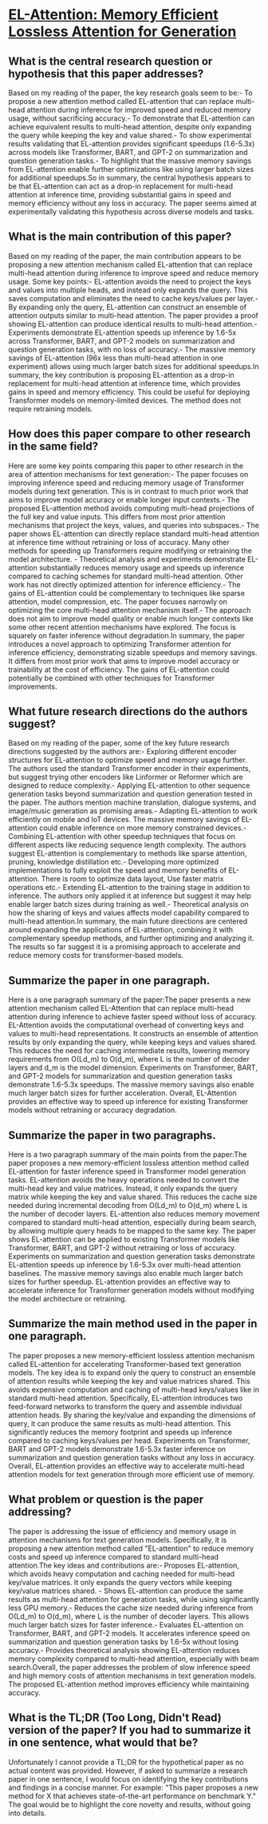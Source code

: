 # [EL-Attention: Memory Efficient Lossless Attention for Generation](https://arxiv.org/abs/2105.04779)

## What is the central research question or hypothesis that this paper addresses?

Based on my reading of the paper, the key research goals seem to be:- To propose a new attention method called EL-attention that can replace multi-head attention during inference for improved speed and reduced memory usage, without sacrificing accuracy.- To demonstrate that EL-attention can achieve equivalent results to multi-head attention, despite only expanding the query while keeping the key and value shared.- To show experimental results validating that EL-attention provides significant speedups (1.6-5.3x) across models like Transformer, BART, and GPT-2 on summarization and question generation tasks.- To highlight that the massive memory savings from EL-attention enable further optimizations like using larger batch sizes for additional speedups.So in summary, the central hypothesis appears to be that EL-attention can act as a drop-in replacement for multi-head attention at inference time, providing substantial gains in speed and memory efficiency without any loss in accuracy. The paper seems aimed at experimentally validating this hypothesis across diverse models and tasks.


## What is the main contribution of this paper?

Based on my reading of the paper, the main contribution appears to be proposing a new attention mechanism called EL-attention that can replace multi-head attention during inference to improve speed and reduce memory usage. Some key points:- EL-attention avoids the need to project the keys and values into multiple heads, and instead only expands the query. This saves computation and eliminates the need to cache keys/values per layer.- By expanding only the query, EL-attention can construct an ensemble of attention outputs similar to multi-head attention. The paper provides a proof showing EL-attention can produce identical results to multi-head attention.- Experiments demonstrate EL-attention speeds up inference by 1.6-5x across Transformer, BART, and GPT-2 models on summarization and question generation tasks, with no loss of accuracy.- The massive memory savings of EL-attention (96x less than multi-head attention in one experiment) allows using much larger batch sizes for additional speedups.In summary, the key contribution is proposing EL-attention as a drop-in replacement for multi-head attention at inference time, which provides gains in speed and memory efficiency. This could be useful for deploying Transformer models on memory-limited devices. The method does not require retraining models.


## How does this paper compare to other research in the same field?

Here are some key points comparing this paper to other research in the area of attention mechanisms for text generation:- The paper focuses on improving inference speed and reducing memory usage of Transformer models during text generation. This is in contrast to much prior work that aims to improve model accuracy or enable longer input contexts.- The proposed EL-attention method avoids computing multi-head projections of the full key and value inputs. This differs from most prior attention mechanisms that project the keys, values, and queries into subspaces.- The paper shows EL-attention can directly replace standard multi-head attention at inference time without retraining or loss of accuracy. Many other methods for speeding up Transformers require modifying or retraining the model architecture. - Theoretical analysis and experiments demonstrate EL-attention substantially reduces memory usage and speeds up inference compared to caching schemes for standard multi-head attention. Other work has not directly optimized attention for inference efficiency.- The gains of EL-attention could be complementary to techniques like sparse attention, model compression, etc. The paper focuses narrowly on optimizing the core multi-head attention mechanism itself.- The approach does not aim to improve model quality or enable much longer contexts like some other recent attention mechanisms have explored. The focus is squarely on faster inference without degradation.In summary, the paper introduces a novel approach to optimizing Transformer attention for inference efficiency, demonstrating sizable speedups and memory savings. It differs from most prior work that aims to improve model accuracy or trainability at the cost of efficiency. The gains of EL-attention could potentially be combined with other techniques for Transformer improvements.


## What future research directions do the authors suggest?

Based on my reading of the paper, some of the key future research directions suggested by the authors are:- Exploring different encoder structures for EL-attention to optimize speed and memory usage further. The authors used the standard Transformer encoder in their experiments, but suggest trying other encoders like Linformer or Reformer which are designed to reduce complexity.- Applying EL-attention to other sequence generation tasks beyond summarization and question generation tested in the paper. The authors mention machine translation, dialogue systems, and image/music generation as promising areas.- Adapting EL-attention to work efficiently on mobile and IoT devices. The massive memory savings of EL-attention could enable inference on more memory constrained devices.- Combining EL-attention with other speedup techniques that focus on different aspects like reducing sequence length complexity. The authors suggest EL-attention is complementary to methods like sparse attention, pruning, knowledge distillation etc.- Developing more optimized implementations to fully exploit the speed and memory benefits of EL-attention. There is room to optimize data layout, Use faster matrix operations etc.- Extending EL-attention to the training stage in addition to inference. The authors only applied it at inference but suggest it may help enable larger batch sizes during training as well.- Theoretical analysis on how the sharing of keys and values affects model capability compared to multi-head attention.In summary, the main future directions are centered around expanding the applications of EL-attention, combining it with complementary speedup methods, and further optimizing and analyzing it. The results so far suggest it is a promising approach to accelerate and reduce memory costs for transformer-based models.


## Summarize the paper in one paragraph.

Here is a one paragraph summary of the paper:The paper presents a new attention mechanism called EL-Attention that can replace multi-head attention during inference to achieve faster speed without loss of accuracy. EL-Attention avoids the computational overhead of converting keys and values to multi-head representations. It constructs an ensemble of attention results by only expanding the query, while keeping keys and values shared. This reduces the need for caching intermediate results, lowering memory requirements from O(Ld_m) to O(d_m), where L is the number of decoder layers and d_m is the model dimension. Experiments on Transformer, BART, and GPT-2 models for summarization and question generation tasks demonstrate 1.6-5.3x speedups. The massive memory savings also enable much larger batch sizes for further acceleration. Overall, EL-Attention provides an effective way to speed up inference for existing Transformer models without retraining or accuracy degradation.


## Summarize the paper in two paragraphs.

Here is a two paragraph summary of the main points from the paper:The paper proposes a new memory-efficient lossless attention method called EL-attention for faster inference speed in Transformer model generation tasks. EL-attention avoids the heavy operations needed to convert the multi-head key and value matrices. Instead, it only expands the query matrix while keeping the key and value shared. This reduces the cache size needed during incremental decoding from O(Ld_m) to O(d_m) where L is the number of decoder layers. EL-attention also reduces memory movement compared to standard multi-head attention, especially during beam search, by allowing multiple query heads to be mapped to the same key.  The paper shows EL-attention can be applied to existing Transformer models like Transformer, BART, and GPT-2 without retraining or loss of accuracy. Experiments on summarization and question generation tasks demonstrate EL-attention speeds up inference by 1.6-5.3x over multi-head attention baselines. The massive memory savings also enable much larger batch sizes for further speedup. EL-attention provides an effective way to accelerate inference for Transformer generation models without modifying the model architecture or retraining.


## Summarize the main method used in the paper in one paragraph.

The paper proposes a new memory-efficient lossless attention mechanism called EL-attention for accelerating Transformer-based text generation models. The key idea is to expand only the query to construct an ensemble of attention results while keeping the key and value matrices shared. This avoids expensive computation and caching of multi-head keys/values like in standard multi-head attention. Specifically, EL-attention introduces two feed-forward networks to transform the query and assemble individual attention heads. By sharing the key/value and expanding the dimensions of query, it can produce the same results as multi-head attention. This significantly reduces the memory footprint and speeds up inference compared to caching keys/values per head. Experiments on Transformer, BART and GPT-2 models demonstrate 1.6-5.3x faster inference on summarization and question generation tasks without any loss in accuracy. Overall, EL-attention provides an effective way to accelerate multi-head attention models for text generation through more efficient use of memory.


## What problem or question is the paper addressing?

The paper is addressing the issue of efficiency and memory usage in attention mechanisms for text generation models. Specifically, it is proposing a new attention method called "EL-attention" to reduce memory costs and speed up inference compared to standard multi-head attention.The key ideas and contributions are:- Proposes EL-attention, which avoids heavy computation and caching needed for multi-head key/value matrices. It only expands the query vectors while keeping key/value matrices shared. - Shows EL-attention can produce the same results as multi-head attention for generation tasks, while using significantly less GPU memory.- Reduces the cache size needed during inference from O(Ld_m) to O(d_m), where L is the number of decoder layers. This allows much larger batch sizes for faster inference.- Evaluates EL-attention on Transformer, BART, and GPT-2 models. It accelerates inference speed on summarization and question generation tasks by 1.6-5x without losing accuracy.- Provides theoretical analysis showing EL-attention reduces memory complexity compared to multi-head attention, especially with beam search.Overall, the paper addresses the problem of slow inference speed and high memory costs of attention mechanisms in text generation models. The proposed EL-attention method improves efficiency while maintaining accuracy.


## What is the TL;DR (Too Long, Didn't Read) version of the paper? If you had to summarize it in one sentence, what would that be?

Unfortunately I cannot provide a TL;DR for the hypothetical paper as no actual content was provided. However, if asked to summarize a research paper in one sentence, I would focus on identifying the key contributions and findings in a concise manner. For example: "This paper proposes a new method for X that achieves state-of-the-art performance on benchmark Y." The goal would be to highlight the core novelty and results, without going into details.
